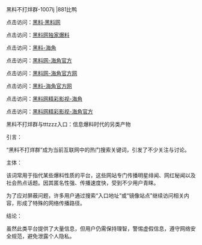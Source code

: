 黑料不打烊群-1007lj |881比鸭

点击访问：<a href="https://heiliaolvzlu3.pages.dev">黑料·黑料网</a>

点击访问：<a href="https://heiliaoyvnrda.pages.dev">黑料网独家爆料</a>

点击访问：<a href="https://heiliao9wsbg3.pages.dev">黑料-海角</a>

点击访问：<a href="https://heiliaoryrhyu.pages.dev">黑料网-海角官方</a>

点击访问：<a href="https://heiliaox6jgh3.pages.dev">黑料网-海角官方网</a>

点击访问：<a href="https://heiliao3gvg9x.pages.dev">黑料-海角官方网</a>

点击访问：<a href="https://heiliaoxfe5rb.pages.dev">黑料网精彩影视-海角</a>

点击访问：<a href="https://heiliaoubleqx.pages.dev">黑料网精彩影视-海角官方</a>

黑料不打烊群与tttzzz入口：信息爆料时代的另类产物

引言：

“黑料不打烊群”成为当前互联网中的热门搜索关键词，引发了不少关注与讨论。

主体：

该词常用于指代某些爆料性质的平台，这些网站专门传播明星绯闻、网红秘闻以及社会热点话题。因其匿名性强、传播速度快，受到不少用户青睐。

为了应对屏蔽问题，许多用户通过搜索“入口地址”或“镜像站点”继续访问相关内容，形成了特殊的网络传播路径。

结论：

虽然此类平台提供了大量信息，但用户仍需保持理智，警惕虚假信息，遵守网络安全规范，避免泄露个人隐私。


